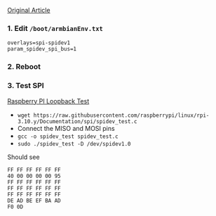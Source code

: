 [Original Article](https://forum.armbian.com/topic/22303-connect-rc522-to-orange-pi-3-lts)

### 1. Edit `/boot/armbianEnv.txt`
```
overlays=spi-spidev1
param_spidev_spi_bus=1
```
### 2. Reboot
### 3. Test SPI
[Raspberry PI Loopback Test](https://www.raspberrypi.com/documentation/computers/raspberry-pi.html#loopback-test)
* `wget https://raw.githubusercontent.com/raspberrypi/linux/rpi-3.10.y/Documentation/spi/spidev_test.c`
* Connect the MISO and MOSI pins
* `gcc -o spidev_test spidev_test.c`
* `sudo ./spidev_test -D /dev/spidev1.0`

Should see 
```
FF FF FF FF FF FF
40 00 00 00 00 95
FF FF FF FF FF FF
FF FF FF FF FF FF
FF FF FF FF FF FF
DE AD BE EF BA AD
F0 0D
```